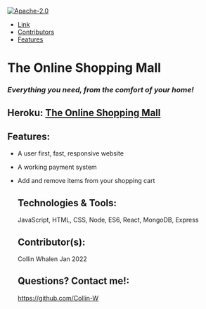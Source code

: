 
 [![Apache-2.0](https://img.shields.io/badge/Apache-License-blue.svg)](https://opensource.org/licenses/Apache-2.0)
 
 * [Link](#link)
* [Contributors](#contributors)
* [Features](#features)

  
 # The Online Shopping Mall

  ### *Everything you need, from the comfort of your home!*
  
  ## Heroku: [The Online Shopping Mall](https://safe-dawn-20676.herokuapp.com/)
   
  ## Features:
- A user first, fast, responsive website
- A working payment system
- Add and remove items from your shopping cart

  ## Technologies & Tools:
    JavaScript, HTML, CSS, Node, ES6, React, MongoDB, Express    
    
  ## Contributor(s):
    Collin Whalen Jan 2022 

  ## Questions? Contact me!:
  https://github.com/Collin-W

